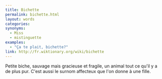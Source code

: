 ```yaml
---
title: Bichette
permalink: bichette.html
layout: words
categories:
synonyms:
  - Miss
  - mistinguette
examples:
  - "Ça te plait, bichette?"
link: http://fr.wiktionary.org/wiki/bichette
---
```


Petite biche, sauvage mais gracieuse et fragile, un animal tout ce qu'il y a de plus pur.
C'est aussi le surnom affecteux que l'on donne à une fille.

